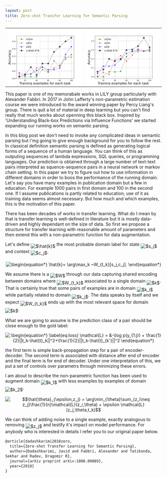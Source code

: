 ```yaml
---
layout: post
title: Zero-shot Transfer Learning for Semantic Parsing
---
```


<table style="width:100%">
  <tr>
 	<th>
	    <img src="/images/m2m-o2m-e2d-cal.svg"/>
	</th>
	<th>
	    <img src="/images/m2m-o2m-e2d-pub.svg"/>
	</th>
  </tr>
</table>
This paper is one of my memorabale works in LILY group particularly with Alexander Fabbri.
In 2017 in John Lafferty's non-parametric estimation course we were introduced to the award winning paper by Percy Liang's group. 
There is quit a lot of material in deep learning but you can't find really that much works about openning this black box. 
Inspired by 'Understanding Black-box Predictions via Influence Functions' we started expanding our running works on semantic parsing. 

In this blog post we don't need to invoke any complicated ideas in semantic parsing but i'mg going to give enough background for you to follow the rest. 
In classical definition semantic parsing is defined as generating logical forms of a sequence of a human language. 
You can think of this as outputing sequences of lambda expressions, SQL queries, or programming languages. 
Our prediction is obtained through a large number of text-text pairs interpreted as squence-sequence pairs in a neural network or markov chain setting.
In this paper we try to figure out how to use information in different domains in order to boos the performance of the running domain. 
Let's say you have many examples in publication domain but a few in education. For example 1000 pairs in first domain and 100 in the second one.
If I assume publications is partly related to education, use of it as training data seems almost necessary. 
But how much and which examples, this is the motivation of this paper. 

There has been decades of works in transfer learning. 
What do I mean by that is transfer learning is well-defined in literature but it is mostly data-driven and highly dependant on the size of data.
So first we propose a structure for transfer learning with reasonable amount of parameters and then extend this with a non-parametric function for data augmentation. 

Let's define <img alt="$\hat{k}$" src="https://rawgit.com/dadashkarimi/dadashkarimi.github.io/master/svgs/49aba54ceee6ccc063d260ddeee91092.svg?invert_in_darkmode" align="middle" width="9.041505pt" height="31.42161pt"/> the most probable domain label for state <img alt="$s_j$" src="https://rawgit.com/dadashkarimi/dadashkarimi.github.io/master/svgs/227f4d8d12b0de49c4ca84f74fa98023.svg?invert_in_darkmode" align="middle" width="13.75836pt" height="14.10255pt"/> and context <img alt="$c_j$" src="https://rawgit.com/dadashkarimi/dadashkarimi.github.io/master/svgs/5b4e948631c62d0fd9a96da246b0e5c3.svg?invert_in_darkmode" align="middle" width="13.16898pt" height="14.10255pt"/>. 
<p align="center"><img alt="\begin{equation*}&#10;  \hat{k}= \arg\max_k ~W_{t_k}[s_j,c_j].&#10;\end{equation*}" src="https://rawgit.com/dadashkarimi/dadashkarimi.github.io/master/svgs/6c585225a9ac1966e961a79c8ca918de.svg?invert_in_darkmode" align="middle" width="173.5965pt" height="26.441415pt"/></p>
We assume there is a <img alt="$W$" src="https://rawgit.com/dadashkarimi/dadashkarimi.github.io/master/svgs/84c95f91a742c9ceb460a83f9b5090bf.svg?invert_in_darkmode" align="middle" width="17.74179pt" height="22.38192pt"/> through our data capturing shared encoding between domains where <img alt="$W_{t_k}$" src="https://rawgit.com/dadashkarimi/dadashkarimi.github.io/master/svgs/c6305193e9ca3d649b9d7c9af217c372.svg?invert_in_darkmode" align="middle" width="26.754915pt" height="22.38192pt"/> associated to a single domain <img alt="$k$" src="https://rawgit.com/dadashkarimi/dadashkarimi.github.io/master/svgs/63bb9849783d01d91403bc9a5fea12a2.svg?invert_in_darkmode" align="middle" width="9.041505pt" height="22.74591pt"/>. 
That is certainly true that some pairs of examples are in domain <img alt="$k_i$" src="https://rawgit.com/dadashkarimi/dadashkarimi.github.io/master/svgs/ec71f47b6aee7b3cd545386b93601915.svg?invert_in_darkmode" align="middle" width="13.15941pt" height="22.74591pt"/> while partially related to domain <img alt="$k_j$" src="https://rawgit.com/dadashkarimi/dadashkarimi.github.io/master/svgs/75c9e9a3fab35d4c380586a9713adfe4.svg?invert_in_darkmode" align="middle" width="14.607615pt" height="22.74591pt"/>.
The data speaks by itself and we expect <img alt="$W_{t_k}$" src="https://rawgit.com/dadashkarimi/dadashkarimi.github.io/master/svgs/c6305193e9ca3d649b9d7c9af217c372.svg?invert_in_darkmode" align="middle" width="26.754915pt" height="22.38192pt"/> ends up with the most relevant space for domain <img alt="$k$" src="https://rawgit.com/dadashkarimi/dadashkarimi.github.io/master/svgs/63bb9849783d01d91403bc9a5fea12a2.svg?invert_in_darkmode" align="middle" width="9.041505pt" height="22.74591pt"/>.

What we are going to assume is the prediction class of a pair should be close enough to the gold label: 
<p align="center"><img alt="\begin{equation*}&#10;  \label{eq:loss}&#10;  \mathcal{L} = &amp;-\log p(y_{1:j}) + \frac{1}{2}||t_k-\hat{t}_k||^2+\frac{1}{2}||t_k-\hat{t}_{k'}||^2&#10;\end{equation*}" src="https://rawgit.com/dadashkarimi/dadashkarimi.github.io/master/svgs/88343fd9bb2be52a5c062048193f671c.svg?invert_in_darkmode" align="middle" width="334.1184pt" height="32.950665pt"/></p>
the first term is simple back-propagation step for a pair of encoder-decoder. 
The second term is associated with distance after end of encoder and the final term is for end of decoder.
Under one interpretation of this, we put a set of controls over parametrs through minimizing these errors. 

I am about to describe the non-parametric function has been used to augment domain <img alt="$k_1$" src="https://rawgit.com/dadashkarimi/dadashkarimi.github.io/master/svgs/aa90653a26bc63b138fb304972d81589.svg?invert_in_darkmode" align="middle" width="15.05394pt" height="22.74591pt"/> with less examples by examples of domain <img alt="$k_2$" src="https://rawgit.com/dadashkarimi/dadashkarimi.github.io/master/svgs/a8ebf8c468236800b8ed78d42ddbfa57.svg?invert_in_darkmode" align="middle" width="15.05394pt" height="22.74591pt"/>. 

<p align="center"><img alt="$$\hat{\theta}_{\epsilon,z_j} = \arg\min_{\theta}\sum_{z_i\neq z_j}\frac{1}{n}\mathcal{L}(z_i,\theta) + \epsilon \mathcal{L}(z_j,\theta,t_k)$$" src="https://rawgit.com/dadashkarimi/dadashkarimi.github.io/master/svgs/93e10d0815b6f3fccd44c9b2d9f106ca.svg?invert_in_darkmode" align="middle" width="313.29375pt" height="44.682495pt"/></p>

We can think of adding noise to a single example, exactly analogous to removing <img alt="$z_j$" src="https://rawgit.com/dadashkarimi/dadashkarimi.github.io/master/svgs/700a81b4d291f0886b3d00e93646e013.svg?invert_in_darkmode" align="middle" width="13.697805pt" height="14.10255pt"/> and testify it's impact on model performance.
For anybody who is interested in details I refer you to our original paper below.

```
@article{dadashkarimi2018zero,
  title={Zero-shot Transfer Learning for Semantic Parsing},
  author={Dadashkarimi, Javid and Fabbri, Alexander and Tatikonda, Sekhar and Radev, Dragomir R},
  journal={arXiv preprint arXiv:1808.09889},
  year={2018}
}
``` 
